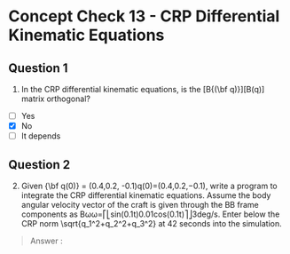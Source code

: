 # Concept Check 13 - CRP Differential Kinematic Equations
## Question 1
1. In the CRP differential kinematic equations, is the [B{(\bf q)}][B(q)] matrix orthogonal?
- [ ] Yes
- [x] No
- [ ] It depends
## Question 2
2. Given {\bf q(0)} = (0.4,0.2, -0.1)q(0)=(0.4,0.2,−0.1), write a program to integrate the CRP differential kinematic equations. Assume the body angular velocity vector of the craft is given through the BB frame components as Bωω=⎡⎣sin(0.1t)0.01cos(0.1t)⎤⎦3deg/s.
Enter below the CRP norm \sqrt{q_1^2+q_2^2+q_3^2}
  at 42 seconds into the simulation.
> Answer :
